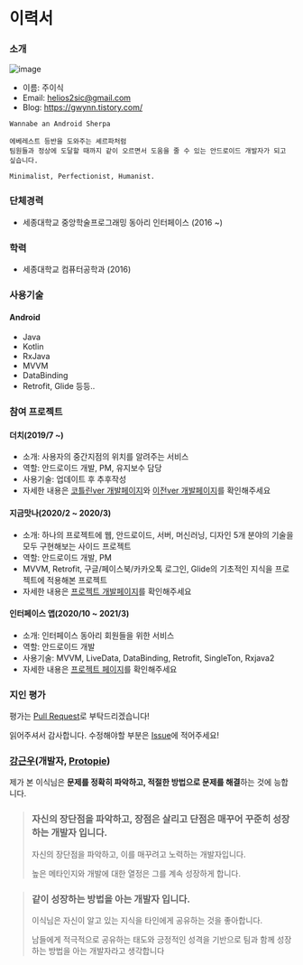# 이력서
### 소개

![image](https://user-images.githubusercontent.com/32587845/112917679-1e764780-913e-11eb-890e-b4234e10b999.png)
- 이름: 주이식
- Email: helios2sic@gmail.com
- Blog: https://gwynn.tistory.com/

```
Wannabe an Android Sherpa

에베레스트 등반을 도와주는 셰르파처럼
팀원들과 정상에 도달할 때까지 같이 오르면서 도움을 줄 수 있는 안드로이드 개발자가 되고 싶습니다.

Minimalist, Perfectionist, Humanist.
```

### 단체경력
- 세종대학교 중앙학술프로그래밍 동아리 인터페이스 (2016 ~)

### 학력
- 세종대학교 컴퓨터공학과 (2016)

### 사용기술
#### Android
- Java
- Kotlin
- RxJava
- MVVM
- DataBinding
- Retrofit, Glide 등등..

### 참여 프로젝트

#### 더치(2019/7 ~)
- 소개: 사용자의 중간지점의 위치를 알려주는 서비스
- 역할: 안드로이드 개발, PM, 유지보수 담당
- 사용기술: 업데이트 후 추후작성
- 자세한 내용은 [코틀린ver 개발페이지](https://github.com/jkey20/Kotlin-Dutch)와 [이전ver 개발페이지](https://github.com/2019androidtp/Dutch)를 확인해주세요

#### 지금맛나(2020/2 ~ 2020/3)
- 소개: 하나의 프로젝트에 웹, 안드로이드, 서버, 머신러닝, 디자인 5개 분야의 기술을 모두 구현해보는 사이드 프로젝트
- 역할: 안드로이드 개발, PM
- MVVM, Retrofit, 구글/페이스북/카카오톡 로그인, Glide의 기초적인 지식을 프로젝트에 적용해본 프로젝트
- 자세한 내용은 [프로젝트 개발페이지](https://github.com/MeeatNow/MeeatNow/tree/android)를 확인해주세요

#### 인터페이스 앱(2020/10 ~ 2021/3)
- 소개: 인터페이스 동아리 회원들을 위한 서비스
- 역할: 안드로이드 개발
- 사용기술: MVVM, LiveData, DataBinding, Retrofit, SingleTon, Rxjava2
- 자세한 내용은 [프로젝트 페이지](https://github.com/jkey20/Interface_Android)를 확인해주세요


### 지인 평가
평가는 [Pull Request](https://github.com/jkey20/RESUME/pulls)로 부탁드리겠습니다!

읽어주셔서 감사합니다.
수정해야할 부분은 [Issue](https://github.com/jkey20/RESUME/issues)에 적어주세요!

### [강근우](https://github.com/moaikang)(개발자, [Protopie](https://www.protopie.io/))

제가 본 이식님은 **문제를 정확히 파악하고, 적절한 방법으로 문제를 해결**하는 것에 능합니다. 

> <h3>자신의 장단점을 파악하고, 장점은 살리고 단점은 매꾸어 꾸준히 성장하는 개발자 입니다.</h3>
>
> 자신의 장단점을 파악하고, 이를 매꾸려고 노력하는 개발자입니다.  
>
> 높은 메타인지와 개발에 대한 열정은 그를 계속 성장하게 합니다.

> <h3>같이 성장하는 방법을 아는 개발자 입니다.</h3> 
>
> 이식님은 자신이 알고 있는 지식을 타인에게 공유하는 것을 좋아합니다. 
>
> 남들에게 적극적으로 공유하는 태도와 긍정적인 성격을 기반으로 팀과 함께 성장하는 방법을 아는 개발자라고 생각합니다